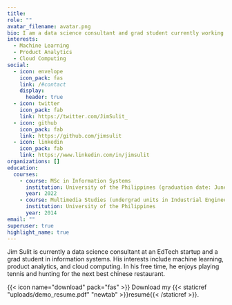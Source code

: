 ```yaml
---
title:
role: ""
avatar_filename: avatar.png
bio: I am a data science consultant and grad student currently working on product analytics use cases.
interests:
  - Machine Learning
  - Product Analytics
  - Cloud Computing
social:
  - icon: envelope
    icon_pack: fas
    link: /#contact
    display:
      header: true
  - icon: twitter
    icon_pack: fab
    link: https://twitter.com/JimSulit_
  - icon: github
    icon_pack: fab
    link: https://github.com/jimsulit
  - icon: linkedin
    icon_pack: fab
    link: https://www.linkedin.com/in/jimsulit
organizations: []
education:
  courses:
    - course: MSc in Information Systems
      institution: University of the Philippines (graduation date: June 2022)
      year: 2022
    - course: Multimedia Studies (undergrad units in Industrial Engineering)
      institution: University of the Philippines
      year: 2014
email: ""
superuser: true
highlight_name: true
---
```


Jim Sulit is currently a data science consultant at an EdTech startup and a grad student in information systems. His interests include machine learning, product analytics, and cloud computing. In his free time, he enjoys playing tennis and hunting for the next best chinese restaurant.

{{< icon name="download" pack="fas" >}} Download my {{< staticref "uploads/demo_resume.pdf" "newtab" >}}resumé{{< /staticref >}}.
